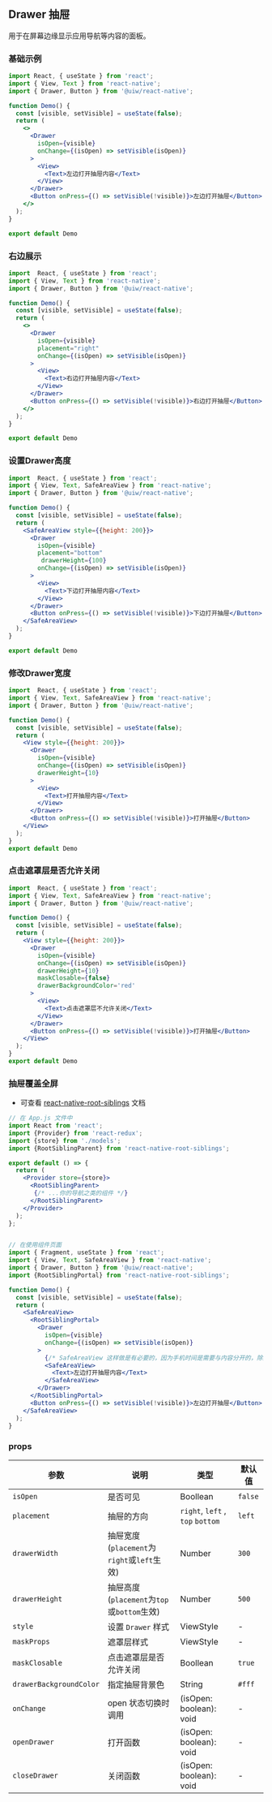 Drawer 抽屉
---



用于在屏幕边缘显示应用导航等内容的面板。

### 基础示例

```jsx mdx:preview&background=#bebebe29
import React, { useState } from 'react';
import { View, Text } from 'react-native';
import { Drawer, Button } from '@uiw/react-native';

function Demo() {
  const [visible, setVisible] = useState(false);
  return (
    <>
      <Drawer
        isOpen={visible}
        onChange={(isOpen) => setVisible(isOpen)}
      >
        <View>
          <Text>左边打开抽屉内容</Text>
        </View>
      </Drawer>
      <Button onPress={() => setVisible(!visible)}>左边打开抽屉</Button>
    </>
  );
}

export default Demo

```

### 右边展示

```jsx mdx:preview&background=#bebebe29
import  React, { useState } from 'react';
import { View, Text } from 'react-native';
import { Drawer, Button } from '@uiw/react-native';

function Demo() {
  const [visible, setVisible] = useState(false);
  return (
    <>
      <Drawer
        isOpen={visible}
        placement="right"
        onChange={(isOpen) => setVisible(isOpen)}
      >
        <View>
          <Text>右边打开抽屉内容</Text>
        </View>
      </Drawer>
      <Button onPress={() => setVisible(!visible)}>右边打开抽屉</Button>
    </>
  );
}

export default Demo
```
### 设置Drawer高度

```jsx mdx:preview&background=#bebebe29
import  React, { useState } from 'react';
import { View, Text, SafeAreaView } from 'react-native';
import { Drawer, Button } from '@uiw/react-native';

function Demo() {
  const [visible, setVisible] = useState(false);
  return (
    <SafeAreaView style={{height: 200}}>
      <Drawer
        isOpen={visible}
        placement="bottom"
         drawerHeight={100}
        onChange={(isOpen) => setVisible(isOpen)}
      >
        <View>
          <Text>下边打开抽屉内容</Text>
        </View>
      </Drawer>
      <Button onPress={() => setVisible(!visible)}>下边打开抽屉</Button>
    </SafeAreaView>
  );
}

export default Demo
```

### 修改Drawer宽度

```jsx mdx:preview&background=#bebebe29
import  React, { useState } from 'react';
import { View, Text, SafeAreaView } from 'react-native';
import { Drawer, Button } from '@uiw/react-native';

function Demo() {
  const [visible, setVisible] = useState(false);
  return (
    <View style={{height: 200}}>
      <Drawer
        isOpen={visible}
        onChange={(isOpen) => setVisible(isOpen)}
        drawerHeight={10}
      >
        <View>
          <Text>打开抽屉内容</Text>
        </View>
      </Drawer>
      <Button onPress={() => setVisible(!visible)}>打开抽屉</Button>
    </View>
  );
}
export default Demo

```
### 点击遮罩层是否允许关闭

```jsx mdx:preview&background=#bebebe29
import  React, { useState } from 'react';
import { View, Text, SafeAreaView } from 'react-native';
import { Drawer, Button } from '@uiw/react-native';

function Demo() {
  const [visible, setVisible] = useState(false);
  return (
    <View style={{height: 200}}>
      <Drawer
        isOpen={visible}
        onChange={(isOpen) => setVisible(isOpen)}
        drawerHeight={10}
        maskClosable={false}
        drawerBackgroundColor='red'
      >
        <View>
          <Text>点击遮罩层不允许关闭</Text>
        </View>
      </Drawer>
      <Button onPress={() => setVisible(!visible)}>打开抽屉</Button>
    </View>
  );
}
export default Demo

```
### 抽屉覆盖全屏

- 可查看 [react-native-root-siblings](https://www.npmjs.com/package/react-native-root-siblings) 文档

```jsx
// 在 App.js 文件中
import React from 'react';
import {Provider} from 'react-redux';
import {store} from './models';
import {RootSiblingParent} from 'react-native-root-siblings';

export default () => {
  return (
    <Provider store={store}>
      <RootSiblingParent>
       {/* ...你的导航之类的组件 */}
      </RootSiblingParent>
    </Provider>
  );
};


// 在使用组件页面
import { Fragment, useState } from 'react';
import { View, Text, SafeAreaView } from 'react-native';
import { Drawer, Button } from '@uiw/react-native';
import {RootSiblingPortal} from 'react-native-root-siblings';

function Demo() {
  const [visible, setVisible] = useState(false);
  return (
    <SafeAreaView>
      <RootSiblingPortal>
        <Drawer
          isOpen={visible}
          onChange={(isOpen) => setVisible(isOpen)}
        >
          {/* SafeAreaView 这样做是有必要的，因为手机时间是需要与内容分开的，除非你并不需要 */}
          <SafeAreaView>
            <Text>左边打开抽屉内容</Text>
          </SafeAreaView>
        </Drawer>
      </RootSiblingPortal>
      <Button onPress={() => setVisible(!visible)}>左边打开抽屉</Button>
    </SafeAreaView>
  );
}
```

### props

| 参数 | 说明 | 类型 | 默认值 |
|------|------|-----|------|
| `isOpen` | 是否可见 | Boollean | `false` |
| `placement` | 抽屉的方向 | `right`, `left` , `top` `bottom`| `left` |
| `drawerWidth` | 抽屉宽度(`placement`为`right`或`left`生效)  | Number | `300` |
| `drawerHeight` | 抽屉高度(`placement`为`top`或`bottom`生效) | Number | `500` |
| `style` | 设置 `Drawer` 样式 | ViewStyle | - |
| `maskProps` | 遮罩层样式 | ViewStyle | - |
| `maskClosable` | 点击遮罩层是否允许关闭 | Boollean | `true` |
| `drawerBackgroundColor` | 指定抽屉背景色 | String | `#fff` |
| `onChange` | open 状态切换时调用 | (isOpen: boolean): void | - |
| `openDrawer` | 打开函数 | (isOpen: boolean): void | - |
| `closeDrawer` | 关闭函数 | (isOpen: boolean): void | - |
